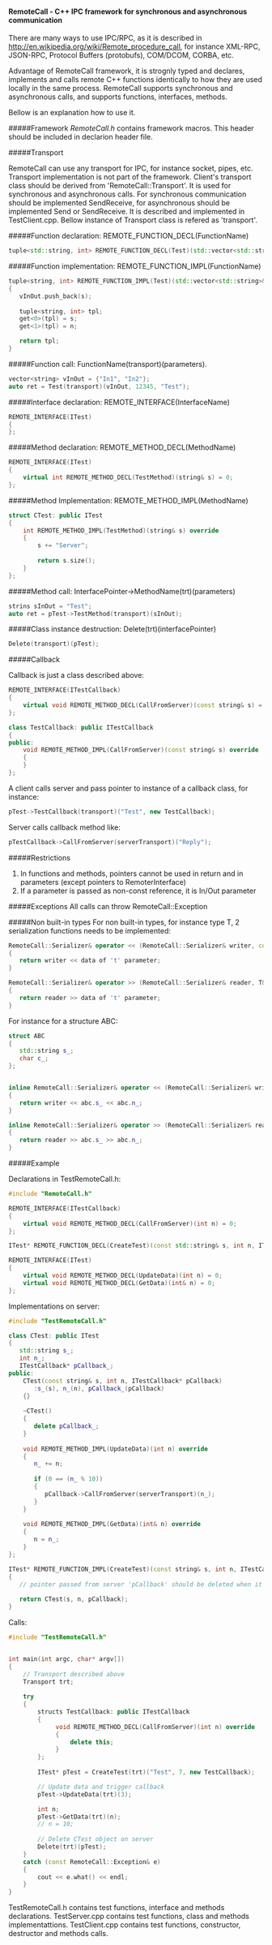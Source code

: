 #### RemoteCall - C++ IPC framework for synchronous and asynchronous communication

There are many ways to use IPC/RPC, as it is described in http://en.wikipedia.org/wiki/Remote_procedure_call, 
for instance XML-RPC, JSON-RPC, Protocol Buffers (protobufs), COM/DCOM, CORBA, etc.

Advantage of RemoteCall framework, it is strognly typed and declares, implements and calls remote C++ functions identically 
to how they are used locally in the same process. RemoteCall supports synchronous and asynchronous 
calls, and supports functions, interfaces, methods.

Bellow is an explanation how to use it.

#####Framework
*RemoteCall.h* contains framework macros. This header should be included in declarion header file.

#####Transport

RemoteCall can use any transport for IPC, for instance socket, pipes, etc. 
Transport implementation is not part of the framework.
Client's transport class should be derived from 'RemoteCall::Transport'. It is used for synchronous and asynchronous calls.
For synchronous communication should be implemented SendReceive, for asynchronous should be implemented Send or SendReceive.
It is described and implemented in TestClient.cpp. Bellow instance of Transport class is refered as 'transport'.



#####Function declaration: REMOTE_FUNCTION_DECL(FunctionName)
```C++
tuple<std::string, int> REMOTE_FUNCTION_DECL(Test)(std::vector<std::string>& vInOut, int n, const string& s);
```
#####Function implementation: REMOTE_FUNCTION_IMPL(FunctionName)

```C++
tuple<string, int> REMOTE_FUNCTION_IMPL(Test)(std::vector<std::string>& vInOut, int n, const string& s)
{
   vInOut.push_back(s);
   
   tuple<string, int> tpl;
   get<0>(tpl) = s;
   get<1>(tpl) = n;

   return tpl;
}
```
#####Function call: FunctionName(transport)(parameters). 

```C++
vector<string> vInOut = {"In1", "In2"};
auto ret = Test(transport)(vInOut, 12345, "Test");
```
#####Interface declaration: REMOTE_INTERFACE(InterfaceName)

```C++
REMOTE_INTERFACE(ITest) 
{
};
```

#####Method declaration: REMOTE_METHOD_DECL(MethodName)

```C++
REMOTE_INTERFACE(ITest)
{
    virtual int REMOTE_METHOD_DECL(TestMethod)(string& s) = 0;
};
```

#####Method Implementation: REMOTE_METHOD_IMPL(MethodName)

```C++
struct CTest: public ITest 
{
    int REMOTE_METHOD_IMPL(TestMethod)(string& s) override
    {
        s += "Server";
        
        return s.size();
    }
};
```
#####Method call: InterfacePointer->MethodName(trt)(parameters) 
        
```C++
strins sInOut = "Test";
auto ret = pTest->TestMethod(transport)(sInOut);
```
#####Class instance destruction: Delete(trt)(interfacePointer)

```C++
Delete(transport)(pTest);
```

#####Callback

Callback is just a class described above:

```C++
REMOTE_INTERFACE(ITestCallback)
{
    virtual void REMOTE_METHOD_DECL(CallFromServer)(const string& s) = 0;
};

class TestCallback: public ITestCallback
{   
public:
    void REMOTE_METHOD_IMPL(CallFromServer)(const string& s) override
    {
    }
};
```

A client calls server and pass pointer to instance of a callback class, for instance:
```C++
pTest->TestCallback(transport)("Test", new TestCallback);
```

Server calls callback method like:
```C++
pTestCallback->CallFromServer(serverTransport)("Reply");
```

#####Restrictions 
1. In functions and methods, pointers cannot be used in return and in parameters (except pointers to RemoterInterface)
2. If a parameter is passed as non-const reference, it is In/Out parameter

#####Exceptions
All calls can throw RemoteCall::Exception

#####Non built-in types
For non built-in types, for instance type T, 2 serialization functions needs to be implemented:

```C++
RemoteCall::Serializer& operator << (RemoteCall::Serializer& writer, const T& t)
{
   return writer << data of 't' parameter;
}

RemoteCall::Serializer& operator >> (RemoteCall::Serializer& reader, T& t)
{
   return reader >> data of 't' parameter;
}
```

For instance for a structure ABC:

```C++
struct ABC
{
   std::string s_;
   char c_;
};


inline RemoteCall::Serializer& operator << (RemoteCall::Serializer& writer, const ABC& abc)
{
   return writer << abc.s_ << abc.n_;
}

inline RemoteCall::Serializer& operator >> (RemoteCall::Serializer& reader, ABC& abc)
{
   return reader >> abc.s_ >> abc.n_;
}
```
#####Example

Declarations in TestRemoteCall.h:

```C++
#include "RemoteCall.h"

REMOTE_INTERFACE(ITestCallback)
{
    virtual void REMOTE_METHOD_DECL(CallFromServer)(int n) = 0;
};

ITest* REMOTE_FUNCTION_DECL(CreateTest)(const std::string& s, int n, ITestCallback* pCallback);

REMOTE_INTERFACE(ITest)
{
    virtual void REMOTE_METHOD_DECL(UpdateData)(int n) = 0;
    virtual void REMOTE_METHOD_DECL(GetData)(int& n) = 0;
};
```

Implementations on server:

```C++
#include "TestRemoteCall.h"

class CTest: public ITest
{
   std::string s_;
   int n_;
   ITestCallback* pCallback_;
public:
    CTest(const string& s, int n, ITestCallback* pCallback)
       :s_(s), n_(n), pCallback_(pCallback)
    {}
    
    ~CTest()
    {
       delete pCallback_;
    }
    
    void REMOTE_METHOD_IMPL(UpdateData)(int n) override
    {
       n_ += n;
       
       if (0 == (n_ % 10))
       {
          pCallback->CallFromServer(serverTransport)(n_);
       }
    }
    
    void REMOTE_METHOD_IMPL(GetData)(int& n) override
    {
       n = n_;
    }
};

ITest* REMOTE_FUNCTION_IMPL(CreateTest)(const string& s, int n, ITestCallback* pCallback)
{
   // pointer passed from server 'pCallback' should be deleted when it is not used, to avoid memory leak
   
   return CTest(s, n, pCallback);
}
```

Calls:

```C++
#include "TestRemoteCall.h"


int main(int argc, char* argv[])
{
    // Transport described above
    Transport trt;
	
    try 
    {
        structs TestCallback: public ITestCallback
        {
             void REMOTE_METHOD_DECL(CallFromServer)(int n) override
             {
                 delete this;
             }
        };
 
        ITest* pTest = CreateTest(trt)("Test", 7, new TestCallback);

        // Update data and trigger callback
        pTest->UpdateData(trt)(3);

        int n;
        pTest->GetData(trt)(n);
        // n = 10;
        
        // Delete CTest object on server
        Delete(trt)(pTest);
    }
    catch (const RemoteCall::Exception& e) 
    {
        cout << e.what() << endl;
    }
}
```

TestRemoteCall.h contains test functions, interface and methods declarations.
TestServer.cpp contains test functions, class and methods implementattions.
TestClient.cpp contains test functions, constructor, destructor and methods calls.

